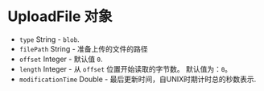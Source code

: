 # UploadFile 对象

* `type` String - `blob`.
* `filePath` String - 准备上传的文件的路径
* `offset` Integer - 默认值 `0`.
* `length` Integer - 从 `offset` 位置开始读取的字节数。 默认值为：`0`。
* `modificationTime` Double - 最后更新时间，自UNIX时期计时总的秒数表示.
